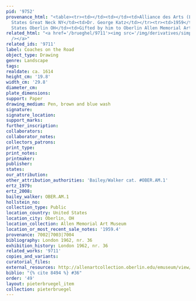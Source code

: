 ```yaml
---
pid: '9752'
provenance_html: "<table><tr><td></td><td></td><td>Alliance des Arts (Lugt 61)</td></tr><tr><td></td><td>United
  States Great Neck NY</td><td>Dr. George Katz</td></tr><tr><td>1959</td><td>United
  States Oberlin OH</td><td>Gifted by him to Oberlin Allen Memorial Art Museum</td></tr></table>"
related_html: "<a href='/brueghel/9711'><img src='/img/derivatives/simple/9711/thumbnail.jpg'
  /></a>"
related_ids: '9711'
label: Coaches on the Road
object_type: Drawing
genre: Landscape
tags:
realdate: ca. 1614
height_cm: '19.8'
width_cm: '29.8'
diameter_cm:
plate_dimensions:
support: Paper
drawing_medium: Pen, brown and blue wash
signature:
signature_location:
support_marks:
further_inscription:
collaborators:
collaborator_notes:
collectors_patrons:
print_type:
print_notes:
printmaker:
publisher:
states:
our_attribution:
other_attribution_authorities: 'Bailey/Walker cat. #OBER.AM.1'
ertz_1979:
ertz_2008:
bailey_walker: OBER.AM.1
hollstein_no:
collection_type: Public
location_country: United States
location_city: Oberlin, OH
location_collection: Allen Memorial Art Museum
location_or_most_recent_sale_notes: '1959.4'
provenance: 7002|7003|7004
bibliography: London 1962, nr. 36
exhibition_history: London 1962, nr. 36
related_works: '9711'
copies_and_variants:
curatorial_files:
external_resources: http://allenartcollection.oberlin.edu/emuseum/view/objects/asitem/id/7680
biblio: "{% cite 8494 %} #36"
order: '49'
layout: pieterbruegel_item
collection: pieterbruegel
---
```

